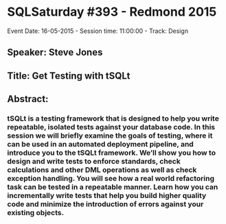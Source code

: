 # SQLSaturday #393 - Redmond 2015
Event Date: 16-05-2015 - Session time: 11:00:00 - Track: Design
## Speaker: Steve Jones
## Title: Get Testing with tSQLt
## Abstract:
### tSQLt is a testing framework that is designed to help you write repeatable, isolated tests against your database code. In this session we will briefly examine the goals of testing, where it can be used in an automated deployment pipeline, and introduce you to the tSQLt framework. We’ll show you how to design and write tests to enforce standards, check calculations and other DML operations as well as check exception handling. You will see how a real world refactoring task can be tested in a repeatable manner. Learn how you can incrementally write tests that help you build higher quality code and minimize the introduction of errors against your existing objects.
